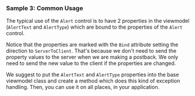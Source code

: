 ### Sample 3: Common Usage

The typical use of the `Alert` control is to have 2 properties in the viewmodel (`AlertText` and `AlertType`) which are bound to the properties of the `Alert` control.

Notice that the properties are marked with the `Bind` attribute setting the direction to `ServerToClient`. That's because we don't need to send the property values
to the server when we are making a postback. We only need to send the new value to the client if the properties are changed.


We suggest to put the `AlertText` and `AlertType` properties into the base viewmodel class and create a method which does this kind of exception handling.
Then, you can use it on all places, in your application.